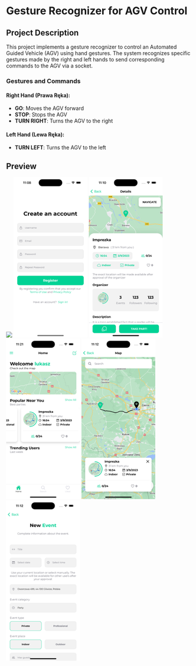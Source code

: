 # Gesture Recognizer for AGV Control

## Project Description

This project implements a gesture recognizer to control an Automated Guided Vehicle (AGV) using hand gestures. The system recognizes specific gestures made by the right and left hands to send corresponding commands to the AGV via a socket.

### Gestures and Commands

#### Right Hand (Prawa Ręka):
- **GO**: Moves the AGV forward
- **STOP**: Stops the AGV
- **TURN RIGHT**: Turns the AGV to the right

#### Left Hand (Lewa Ręka):
- **TURN LEFT**: Turns the AGV to the left

## Preview
<div>
  <img src='https://github.com/lukasgola/gesture-recognizer/blob/main/left.png' width=200 />
  <img src='https://github.com/lukasgola/meeting-app/blob/main/assets/m-a2.png' width=200 />
  <img src='https://github.com/lukasgola/meeting-app/blob/main/assets/m-a3.png' width=200 />
  <img src='https://github.com/lukasgola/meeting-app/blob/main/assets/m-a4.png' width=200 />
  <img src='https://github.com/lukasgola/meeting-app/blob/main/assets/m-a5.png' width=200 />
  <img src='https://github.com/lukasgola/meeting-app/blob/main/assets/m-a6.png' width=200 />
</div>

